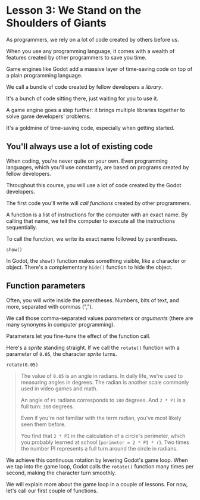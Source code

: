 # Lesson 3: We Stand on the Shoulders of Giants

As programmers, we rely on a lot of code created by others before us.

When you use any programming language, it comes with a wealth of features created by other programmers to save you time.

Game engines like Godot add a massive layer of time-saving code on top of a plain programming language.

We call a bundle of code created by fellow developers a _library_.

It's a bunch of code sitting there, just waiting for you to use it.

A game engine goes a step further: it brings multiple libraries together to solve game developers' problems.

It's a goldmine of time-saving code, especially when getting started.

## You'll always use a lot of existing code

When coding, you're never quite on your own. Even programming languages, which you'll use constantly, are based on programs created by fellow developers.

Throughout this course, you will use a lot of code created by the Godot developers.

The first code you'll write will _call functions_ created by other programmers.

A function is a list of instructions for the computer with an exact name. By calling that name, we tell the computer to execute all the instructions sequentially.

<!-- ILLUSTRATE THAT -->

To call the function, we write its exact name followed by parentheses.

```
show()
```

In Godot, the `show()` function makes something visible, like a character or object. There's a complementary `hide()` function to hide the object.

<!-- This would be a good place to have widgets where people can try things. -->

## Function parameters

Often, you will write inside the parentheses. Numbers, bits of text, and more, separated with commas (","). 

We call those comma-separated values _parameters_ or _arguments_ (there are many synonyms in computer programming). 

Parameters let you fine-tune the effect of the function call.

Here's a _sprite_ standing straight. If we call the `rotate()` function with a parameter of `0.05`, the character _sprite_ turns.

<!-- Draw a widget showing the code + the result? -->

```
rotate(0.05)
```

> The value of `0.05` is an angle in radians. In daily life, we're used to measuring angles in degrees. The radian is another scale commonly used in video games and math.
> 
> An angle of `PI` radians corresponds to `180` degrees. And `2 * PI` is a full turn: `360` degrees.
> 
> Even if you're not familiar with the term radian, you've most likely seen them before.
>
> You find that `2 * PI` in the calculation of a circle's perimeter, which you probably learned at school (`perimeter = 2 * PI * r`). Two times the number PI represents a full turn around the circle in radians.

We achieve this continuous rotation by levering Godot's game loop. When we tap into the game loop, Godot calls the `rotate()` function many times per second, making the character turn smoothly.

We will explain more about the game loop in a couple of lessons. For now, let's call our first couple of functions.

<!-- Because the computer uses spaces to separate keywords in code, we can't use spaces in names. Instead, in GDScript, we replace spaces by _underscores_ ("\_"). -->
